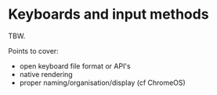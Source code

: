 # Keyboards and input methods

TBW.

Points to cover:

- open keyboard file format or API's
- native rendering
- proper naming/organisation/display (cf ChromeOS)

